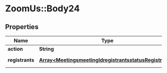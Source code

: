 # ZoomUs::Body24

## Properties
Name | Type | Description | Notes
------------ | ------------- | ------------- | -------------
**action** | **String** |  | 
**registrants** | [**Array&lt;MeetingsmeetingIdregistrantsstatusRegistrants&gt;**](MeetingsmeetingIdregistrantsstatusRegistrants.md) | List of registrants. | [optional] 


